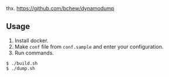 thx. https://github.com/bchew/dynamodump

## Usage

1. Install docker.
2. Make `conf` file from `conf.sample` and enter your configuration.
3. Run commands.

```
$ ./build.sh
$ ./dump.sh
```
